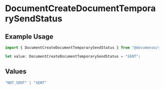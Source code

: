 # DocumentCreateDocumentTemporarySendStatus

## Example Usage

```typescript
import { DocumentCreateDocumentTemporarySendStatus } from "@documenso/sdk-typescript/models/operations";

let value: DocumentCreateDocumentTemporarySendStatus = "SENT";
```

## Values

```typescript
"NOT_SENT" | "SENT"
```